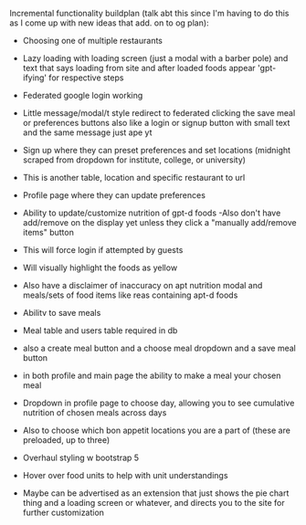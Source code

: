 Incremental functionality buildplan (talk abt this since I'm having to do this as I come up with new ideas that add. on to og plan):
- Choosing one of multiple restaurants
- Lazy loading with loading screen (just a modal with a barber pole) and text that says loading from site and after loaded foods appear 'gpt-ifying' for respective steps
- Federated google login working
- Little message/modal/t style redirect to federated clicking the save meal or preferences buttons also like a login or signup button with small text and the same message just ape yt
- Sign up where they can preset preferences and set locations (midnight scraped from dropdown for institute, college, or university)
- This is another table, location and specific restaurant to url
- Profile page where they can update preferences
- Ability to update/customize nutrition of gpt-d foods
-Also don't have add/remove on the display yet unless they click a "manually add/remove items" button
- This will force login if attempted by guests
- Will visually highlight the foods as yellow
- Also have a disclaimer of inaccuracy on apt nutrition modal and meals/sets of food items like reas containing apt-d foods
- Abilitv to save meals
- Meal table and users table required in db
- also a create meal button and a choose meal dropdown and a save meal button
- in both profile and main page the ability to make a meal your chosen meal
- Dropdown in profile page to choose day, allowing you to see cumulative nutrition of chosen meals across days
- Also to choose which bon appetit locations you are a part of (these are preloaded, up to three)
- Overhaul styling w bootstrap 5
- Hover over food units to help with unit understandings

- Maybe can be advertised as an extension that just shows the pie chart thing and a loading screen or whatever, and directs you to the site for further customization